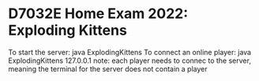 # D7032E Home Exam 2022: Exploding Kittens

To start the server: java ExplodingKittens <numOnlinePlayers> <numBots>
To connect an online player: java ExplodingKittens 127.0.0.1
note: each player needs to connec to the server, meaning the terminal for the server does not contain a player
